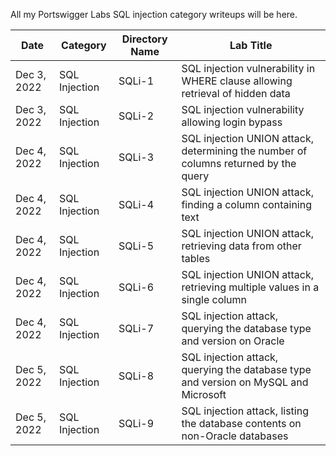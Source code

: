 All my Portswigger Labs SQL injection category writeups will be here.

Date	 	 | Category      | Directory Name | Lab Title
-------------|---------------|----------------|----------------------
Dec 3, 2022  | SQL Injection | SQLi-1         | SQL injection vulnerability in WHERE clause allowing retrieval of hidden data
Dec 3, 2022  | SQL Injection | SQLi-2         | SQL injection vulnerability allowing login bypass
Dec 4, 2022  | SQL Injection | SQLi-3         | SQL injection UNION attack, determining the number of columns returned by the query
Dec 4, 2022  | SQL Injection | SQLi-4         | SQL injection UNION attack, finding a column containing text
Dec 4, 2022  | SQL Injection | SQLi-5         | SQL injection UNION attack, retrieving data from other tables
Dec 4, 2022  | SQL Injection | SQLi-6         | SQL injection UNION attack, retrieving multiple values in a single column
Dec 4, 2022  | SQL Injection | SQLi-7         | SQL injection attack, querying the database type and version on Oracle
Dec 5, 2022  | SQL Injection | SQLi-8         | SQL injection attack, querying the database type and version on MySQL and Microsoft
Dec 5, 2022  | SQL Injection | SQLi-9         | SQL injection attack, listing the database contents on non-Oracle databases
